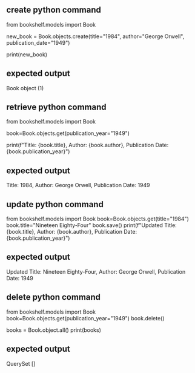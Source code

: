 ## create python command
from bookshelf.models import Book

new_book = Book.objects.create(title="1984", author="George Orwell", publication_date="1949")

print(new_book)

## expected output 
Book object (1)


## retrieve python command
from bookshelf.models import Book

book=Book.objects.get(publication_year="1949")
 
print(f"Title: {book.title}, Author: {book.author}, Publication Date: {book.publication_year}")

## expected output
Title: 1984, Author: George Orwell, Publication Date: 1949

## update python command
 from bookshelf.models import Book
 book=Book.objects.get(title="1984") 
 book.title="Nineteen Eighty-Four"
 book.save()
print(f"Updated Title: {book.title}, Author: {book.author}, Publication Date: {book.publication_year}")

## expected output 
Updated Title: Nineteen Eighty-Four, Author: George Orwell, Publication Date: 1949

## delete python command
from bookshelf.models import Book
book=Book.objects.get(publication_year="1949")
book.delete()

books = Book.object.all()
print(books)

## expected output 
 QuerySet []
